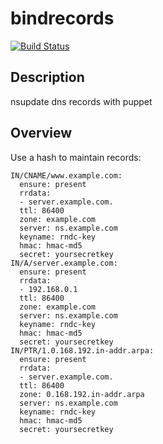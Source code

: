 bindrecords
====

[![Build
Status](https://secure.travis-ci.org/lesaux/lesaux-bindrecords.png)](http://travis-ci.org/lesaux/lesaux-bindrecords)

## Description
nsupdate dns records with puppet


Overview
--------

Use a hash to maintain records:
```
IN/CNAME/www.example.com:
  ensure: present
  rrdata:
  - server.example.com.
  ttl: 86400
  zone: example.com
  server: ns.example.com
  keyname: rndc-key
  hmac: hmac-md5
  secret: yoursecretkey
IN/A/server.example.com:
  ensure: present
  rrdata:
  - 192.168.0.1
  ttl: 86400
  zone: example.com
  server: ns.example.com
  keyname: rndc-key
  hmac: hmac-md5
  secret: yoursecretkey
IN/PTR/1.0.168.192.in-addr.arpa:
  ensure: present
  rrdata:
  - server.example.com.
  ttl: 86400
  zone: 0.168.192.in-addr.arpa
  server: ns.example.com
  keyname: rndc-key
  hmac: hmac-md5
  secret: yoursecretkey
```
